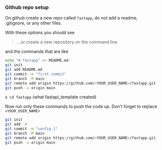 ### Github repo setup

On github create a new repo called `fastapp`, do not add a readme, .gitignore, or any other files.

With these options you should see

> …or create a new repository on the command line

and the commands that are like

```bash
echo "# fastapp" >> README.md
git init
git add README.md
git commit -m "first commit"
git branch -M main
git remote add origin https://github.com/<YOUR_USER_NAME>/fastapp.git
git push -u origin main
```

`$ cd fastapp` (what fastapi_template created)

Now run only these commands to push the code up. Don't forget to replace `<YOUR_USER_NAME>`

```bash
git init
git add -A
git commit -m "config 1"
git branch -M main
git remote add origin https://github.com/<YOUR_USER_NAME>/fastapp.git
git push -u origin main
```
